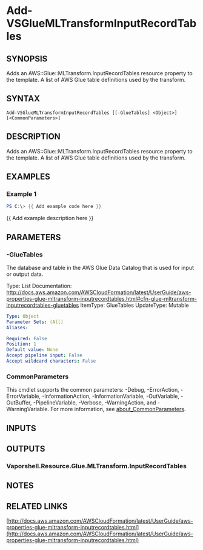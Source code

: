 # Add-VSGlueMLTransformInputRecordTables

## SYNOPSIS
Adds an AWS::Glue::MLTransform.InputRecordTables resource property to the template.
A list of AWS Glue table definitions used by the transform.

## SYNTAX

```
Add-VSGlueMLTransformInputRecordTables [[-GlueTables] <Object>] [<CommonParameters>]
```

## DESCRIPTION
Adds an AWS::Glue::MLTransform.InputRecordTables resource property to the template.
A list of AWS Glue table definitions used by the transform.

## EXAMPLES

### Example 1
```powershell
PS C:\> {{ Add example code here }}
```

{{ Add example description here }}

## PARAMETERS

### -GlueTables
The database and table in the AWS Glue Data Catalog that is used for input or output data.

Type: List
Documentation: http://docs.aws.amazon.com/AWSCloudFormation/latest/UserGuide/aws-properties-glue-mltransform-inputrecordtables.html#cfn-glue-mltransform-inputrecordtables-gluetables
ItemType: GlueTables
UpdateType: Mutable

```yaml
Type: Object
Parameter Sets: (All)
Aliases:

Required: False
Position: 1
Default value: None
Accept pipeline input: False
Accept wildcard characters: False
```

### CommonParameters
This cmdlet supports the common parameters: -Debug, -ErrorAction, -ErrorVariable, -InformationAction, -InformationVariable, -OutVariable, -OutBuffer, -PipelineVariable, -Verbose, -WarningAction, and -WarningVariable. For more information, see [about_CommonParameters](http://go.microsoft.com/fwlink/?LinkID=113216).

## INPUTS

## OUTPUTS

### Vaporshell.Resource.Glue.MLTransform.InputRecordTables
## NOTES

## RELATED LINKS

[http://docs.aws.amazon.com/AWSCloudFormation/latest/UserGuide/aws-properties-glue-mltransform-inputrecordtables.html](http://docs.aws.amazon.com/AWSCloudFormation/latest/UserGuide/aws-properties-glue-mltransform-inputrecordtables.html)

